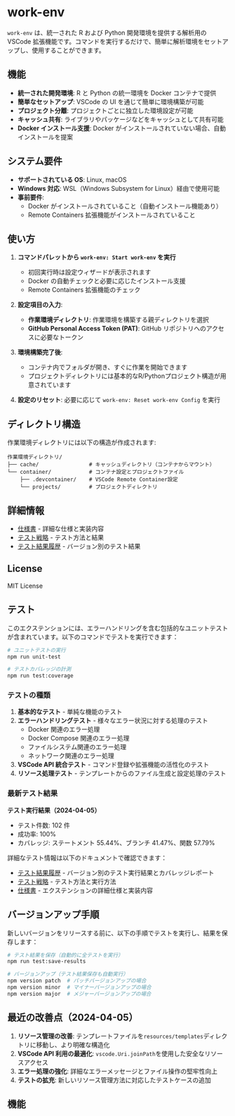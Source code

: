 # work-env

`work-env` は、統一された R および Python 開発環境を提供する解析用の VSCode 拡張機能です。コマンドを実行するだけで、簡単に解析環境をセットアップし、使用することができます。

## 機能

- **統一された開発環境**: R と Python の統一環境を Docker コンテナで提供
- **簡単なセットアップ**: VSCode の UI を通じて簡単に環境構築が可能
- **プロジェクト分離**: プロジェクトごとに独立した環境設定が可能
- **キャッシュ共有**: ライブラリやパッケージなどをキャッシュとして共有可能
- **Docker インストール支援**: Docker がインストールされていない場合、自動インストールを提案

## システム要件

- **サポートされている OS**: Linux, macOS
- **Windows 対応**: WSL（Windows Subsystem for Linux）経由で使用可能
- **事前要件**:
  - Docker がインストールされていること（自動インストール機能あり）
  - Remote Containers 拡張機能がインストールされていること

## 使い方

1. **コマンドパレットから `work-env: Start work-env` を実行**
   - 初回実行時は設定ウィザードが表示されます
   - Docker の自動チェックと必要に応じたインストール支援
   - Remote Containers 拡張機能のチェック

2. **設定項目の入力**:
   - **作業環境ディレクトリ**: 作業環境を構築する親ディレクトリを選択
   - **GitHub Personal Access Token (PAT)**: GitHub リポジトリへのアクセスに必要なトークン

3. **環境構築完了後**:
   - コンテナ内でフォルダが開き、すぐに作業を開始できます
   - プロジェクトディレクトリには基本的なR/Pythonプロジェクト構造が用意されています

4. **設定のリセット**: 必要に応じて `work-env: Reset work-env Config` を実行

## ディレクトリ構造

作業環境ディレクトリには以下の構造が作成されます:

```
作業環境ディレクトリ/
├── cache/                # キャッシュディレクトリ（コンテナからマウント）
└── container/            # コンテナ設定とプロジェクトファイル
    ├── .devcontainer/    # VSCode Remote Container設定
    └── projects/         # プロジェクトディレクトリ
```

## 詳細情報

- [仕様書](docs/specification.md) - 詳細な仕様と実装内容
- [テスト戦略](docs/testing.md) - テスト方法と結果
- [テスト結果履歴](docs/test_results/README.md) - バージョン別のテスト結果

## License

MIT License

## テスト

このエクステンションには、エラーハンドリングを含む包括的なユニットテストが含まれています。以下のコマンドでテストを実行できます：

```bash
# ユニットテストの実行
npm run unit-test

# テストカバレッジの計測
npm run test:coverage
```

### テストの種類

1. **基本的なテスト** - 単純な機能のテスト
2. **エラーハンドリングテスト** - 様々なエラー状況に対する処理のテスト
   - Docker 関連のエラー処理
   - Docker Compose 関連のエラー処理
   - ファイルシステム関連のエラー処理
   - ネットワーク関連のエラー処理
3. **VSCode API 統合テスト** - コマンド登録や拡張機能の活性化のテスト
4. **リソース処理テスト** - テンプレートからのファイル生成と設定処理のテスト

### 最新テスト結果

**テスト実行結果（2024-04-05）**

- テスト件数: 102 件
- 成功率: 100%
- カバレッジ: ステートメント 55.44%、ブランチ 41.47%、関数 57.79%

詳細なテスト情報は以下のドキュメントで確認できます：

- [テスト結果履歴](docs/test_results/README.md) - バージョン別のテスト実行結果とカバレッジレポート
- [テスト戦略](docs/testing.md) - テスト方法と実行方法
- [仕様書](docs/specification.md) - エクステンションの詳細仕様と実装内容

## バージョンアップ手順

新しいバージョンをリリースする前に、以下の手順でテストを実行し、結果を保存します：

```bash
# テスト結果を保存（自動的に全テストを実行）
npm run test:save-results

# バージョンアップ（テスト結果保存も自動実行）
npm version patch  # パッチバージョンアップの場合
npm version minor  # マイナーバージョンアップの場合
npm version major  # メジャーバージョンアップの場合
```

## 最近の改善点（2024-04-05）

1. **リソース管理の改善**: テンプレートファイルを`resources/templates`ディレクトリに移動し、より明確な構造化
2. **VSCode API 利用の最適化**: `vscode.Uri.joinPath`を使用した安全なリソースアクセス
3. **エラー処理の強化**: 詳細なエラーメッセージとファイル操作の堅牢性向上
4. **テストの拡充**: 新しいリソース管理方法に対応したテストケースの追加

## 機能
